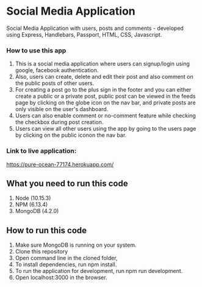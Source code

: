# Social Media Application
Social Media Application with users, posts and comments - developed using Express, Handlebars, Passport, HTML, CSS, Javascript.

### How to use this app
1. This is a social media application where users can signup/login using google, facebook authentication.
2. Also, users can create, delete and edit their post and also comment on the public posts of other users.
3. For creating a post go to the plus sign in the footer and you can either create a public or a private post, public post can be viewed in the feeds page by clicking on the globe icon on the nav bar, and private posts are only visible on the user's dashboard.
4. Users can also enable comment or no-comment feature while checking the checkbox during post creation.
5. Users can view all other users using the app by going to the users page by clicking on the public iconon the nav bar.

### Link to live application: 
https://pure-ocean-77174.herokuapp.com/


## What you need to run this code
1. Node (10.15.3)
2. NPM (6.13.4)
3. MongoDB (4.2.0)
## How to run this code
1. Make sure MongoDB is running on your system.
2. Clone this repository
3. Open command line in the cloned folder,
4. To install dependencies, run npm install.
5. To run the application for development, run npm run development.
6. Open localhost:3000 in the browser.



